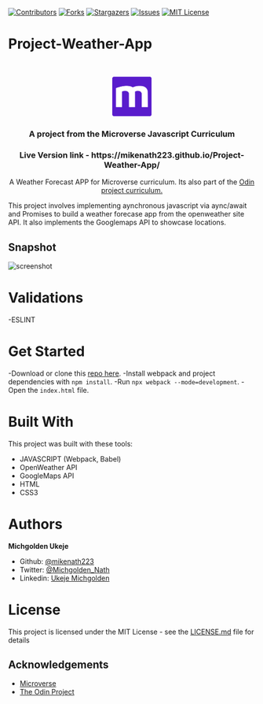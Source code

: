 
[![Contributors][contributors-shield]][contributors-url]
[![Forks][forks-shield]][forks-url]
[![Stargazers][stars-shield]][stars-url]
[![Issues][issues-shield]][issues-url]
[![MIT License][license-shield]][license-url]

# Project-Weather-App

<br />
<p align="center">
  <a href="https://www.microverse.org/">
    <img src="src/assets/microverse.png" alt="Logo" width="80" height="80">
  </a>

  <h3 align="center">
    A project from the Microverse Javascript Curriculum
  </h3>

  <h3 align="center">
	 Live Version link - https://mikenath223.github.io/Project-Weather-App/
  </h3>

  <p align="center">
 A Weather Forecast APP for Microverse curriculum. Its also part of the <a href="https://www.theodinproject.com/courses/javascript/lessons/weather-app">Odin project curriculum.</a>
    <br />

  </p>
</p>

This project involves implementing aynchronous javascript via aync/await and Promises to build a weather forecase app from the openweather site API.
It also implements the Googlemaps API to showcase locations.

## Snapshot

<img src="src/assets/weather-app.gif" alt="screenshot" width="800" height="500">

# Validations

-ESLINT

# Get Started

-Download or clone this [repo here](https://github.com/mikenath223/Project-Weather-App).
-Install webpack and project dependencies with `npm install`.
-Run `npx webpack --mode=development`.
-Open the `index.html` file.

# Built With

This project was built with these tools:

- JAVASCRIPT (Webpack, Babel)
- OpenWeather API
- GoogleMaps API
- HTML
- CSS3

# Authors

**Michgolden Ukeje**

- Github: [@mikenath223](https://github.com/mikenath223)
- Twitter: [@Michgolden_Nath](https://twitter.com/MichgoldenU)
- Linkedin: [Ukeje Michgolden](https://https://www.linkedin.com/in/michgoldenukeje/)
  <br />

# License

This project is licensed under the MIT License - see the [LICENSE.md](LICENSE.md) file for details

<!-- ACKNOWLEDGEMENTS -->

## Acknowledgements

- [Microverse](https://www.microverse.org/)
- [The Odin Project](https://www.theodinproject.com/)

<!-- MARKDOWN LINKS & IMAGES -->
<!-- https://www.markdownguide.org/basic-syntax/#reference-style-links -->

[contributors-shield]: https://img.shields.io/github/contributors/mikenath223/Project-Weather-App.svg?style=flat-square
[contributors-url]: https://github.com/mikenath223/Project-Weather-App/graphs/contributors
[forks-shield]: https://img.shields.io/github/forks/mikenath223/Project-Weather-App
[forks-url]: https://github.com/mikenath223/Project-Weather-App/network/members
[stars-shield]: https://img.shields.io/github/stars/mikenath223/Project-Weather-App
[stars-url]: https://github.com/mikenath223/Project-Weather-App/stargazers
[issues-shield]: https://img.shields.io/github/issues/mikenath223/Project-Weather-App
[issues-url]: https://github.com/mikenath223/Project-Weather-App/issues
[license-shield]: https://img.shields.io/github/license/mikenath223/Project-Weather-App
[license-url]: https://github.com/mikenath223/Project-Weather-App/blob/master/LICENSE.txt
